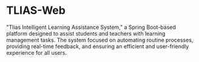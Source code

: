 # TLIAS-Web

"Tlias Intelligent Learning Assistance System," a Spring Boot-based platform designed to assist students and teachers with learning management tasks. The system focused on automating routine processes, providing real-time feedback, and ensuring an efficient and user-friendly experience for all users.
